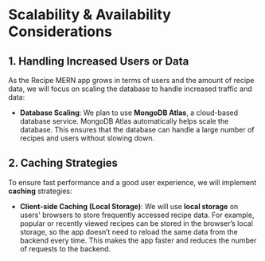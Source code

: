 # Scalability & Availability Considerations

## 1. Handling Increased Users or Data

As the Recipe MERN app grows in terms of users and the amount of recipe data, we will focus on scaling the database to handle increased traffic and data:

- **Database Scaling**: We plan to use **MongoDB Atlas**, a cloud-based database service. MongoDB Atlas automatically helps scale the database. This ensures that the database can handle a large number of recipes and users without slowing down. 

## 2. Caching Strategies

To ensure fast performance and a good user experience, we will implement **caching** strategies:

- **Client-side Caching (Local Storage)**: We will use **local storage** on users' browsers to store frequently accessed recipe data. For example, popular or recently viewed recipes can be stored in the browser’s local storage, so the app doesn’t need to reload the same data from the backend every time. This makes the app faster and reduces the number of requests to the backend.
